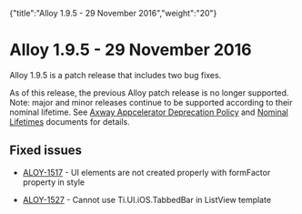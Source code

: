 {"title":"Alloy 1.9.5 - 29 November 2016","weight":"20"} 

# Alloy 1.9.5 - 29 November 2016

Alloy 1.9.5 is a patch release that includes two bug fixes.

As of this release, the previous Alloy patch release is no longer supported. Note: major and minor releases continue to be supported according to their nominal lifetime. See [Axway Appcelerator Deprecation Policy](/docs/appc/AMPLIFY_Appcelerator_Services_Overview/Axway_Appcelerator_Deprecation_Policy/) and [Nominal Lifetimes](/docs/appc/AMPLIFY_Appcelerator_Services_Overview/Axway_Appcelerator_Product_Lifecycle/#NominalLifetimes) documents for details.

## Fixed issues

*   [ALOY-1517](https://jira.appcelerator.org/browse/ALOY-1517) - UI elements are not created properly with formFactor property in style
    
*   [ALOY-1527](https://jira.appcelerator.org/browse/ALOY-1527) - Cannot use Ti.UI.iOS.TabbedBar in ListView template
